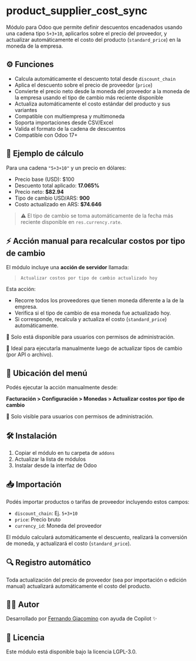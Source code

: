 # product_supplier_cost_sync

Módulo para Odoo que permite definir descuentos encadenados usando una cadena tipo `5+3+10`, aplicarlos sobre el precio del proveedor, y actualizar automáticamente el costo del producto (`standard_price`) en la moneda de la empresa.

## ⚙️ Funciones

- Calcula automáticamente el descuento total desde `discount_chain`
- Aplica el descuento sobre el precio de proveedor (`price`)
- Convierte el precio neto desde la moneda del proveedor a la moneda de la empresa usando el tipo de cambio más reciente disponible
- Actualiza automáticamente el costo estándar del producto y sus variantes
- Compatible con multiempresa y multimoneda
- Soporta importaciones desde CSV/Excel
- Valida el formato de la cadena de descuentos
- Compatible con Odoo 17+

## 🧮 Ejemplo de cálculo

Para una cadena `"5+3+10"` y un precio en dólares:
- Precio base (USD): $100
- Descuento total aplicado: **17.065%**
- Precio neto: **$82.94**
- Tipo de cambio USD/ARS: **900**
- Costo actualizado en ARS: **$74.646**

> ⚠️ El tipo de cambio se toma automáticamente de la fecha más reciente disponible en `res.currency.rate`.

## ⚡ Acción manual para recalcular costos por tipo de cambio

El módulo incluye una **acción de servidor** llamada:

> `Actualizar costos por tipo de cambio actualizado hoy`

Esta acción:
- Recorre todos los proveedores que tienen moneda diferente a la de la empresa.
- Verifica si el tipo de cambio de esa moneda fue actualizado hoy.
- Si corresponde, recalcula y actualiza el costo (`standard_price`) automáticamente.

🔐 Solo está disponible para usuarios con permisos de administración.

🧠 Ideal para ejecutarla manualmente luego de actualizar tipos de cambio (por API o archivo).

## 📍 Ubicación del menú

Podés ejecutar la acción manualmente desde:

**Facturación > Configuración > Monedas > Actualizar costos por tipo de cambio**

🔐 Solo visible para usuarios con permisos de administración.

## 🛠️ Instalación

1. Copiar el módulo en tu carpeta de `addons`
2. Actualizar la lista de módulos
3. Instalar desde la interfaz de Odoo

## 📥 Importación

Podés importar productos o tarifas de proveedor incluyendo estos campos:

- `discount_chain`: Ej. `5+3+10`
- `price`: Precio bruto
- `currency_id`: Moneda del proveedor

El módulo calculará automáticamente el descuento, realizará la conversión de moneda, y actualizará el costo (`standard_price`).

## 🔍 Registro automático

Toda actualización del precio de proveedor (sea por importación o edición manual) actualizará automáticamente el costo del producto.

## 🧑‍💻 Autor

Desarrollado por [Fernando Giacomino](https://github.com/fernandogiacomino) con ayuda de Copilot ✨

## 📄 Licencia

Este módulo está disponible bajo la licencia LGPL-3.0.